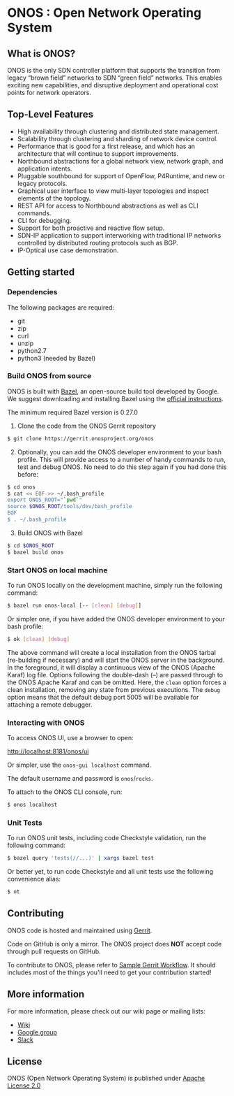 # ONOS : Open Network Operating System


## What is ONOS?
ONOS is the only SDN controller platform that supports the transition from
legacy “brown field” networks to SDN “green field” networks. This enables
exciting new capabilities, and disruptive deployment and operational cost points
for network operators.

## Top-Level Features

* High availability through clustering and distributed state management.
* Scalability through clustering and sharding of network device control.
* Performance that is good for a first release, and which has an architecture
  that will continue to support improvements.
* Northbound abstractions for a global network view, network graph, and
  application intents.
* Pluggable southbound for support of OpenFlow, P4Runtime, and new or legacy
  protocols.
* Graphical user interface to view multi-layer topologies and inspect elements
  of the topology.
* REST API for access to Northbound abstractions as well as CLI commands.
* CLI for debugging.
* Support for both proactive and reactive flow setup.
* SDN-IP application to support interworking with traditional IP networks
  controlled by distributed routing protocols such as BGP.
* IP-Optical use case demonstration.


## Getting started

### Dependencies

The following packages are required:

* git
* zip
* curl
* unzip
* python2.7
* python3 (needed by Bazel)

### Build ONOS from source

ONOS is built with [Bazel](https://bazel.build/), an open-source build tool
developed by Google. We suggest downloading and installing Bazel using the
[official instructions](https://docs.bazel.build/versions/master/install.html).

The minimum required Bazel version is 0.27.0

1. Clone the code from the ONOS Gerrit repository
```bash
$ git clone https://gerrit.onosproject.org/onos
```

2. Optionally, you can add the ONOS developer environment to your bash profile.
   This will provide access to a number of handy commands to run, test and debug
   ONOS. No need to do this step again if you had done this before:
```bash
$ cd onos
$ cat << EOF >> ~/.bash_profile
export ONOS_ROOT="`pwd`"
source $ONOS_ROOT/tools/dev/bash_profile
EOF
$ . ~/.bash_profile
```

3. Build ONOS with Bazel
```bash
$ cd $ONOS_ROOT
$ bazel build onos
```

### Start ONOS on local machine

To run ONOS locally on the development machine, simply run the following command:

```bash
$ bazel run onos-local [-- [clean] [debug]]
```

Or simpler one, if you have added the ONOS developer environment to your bash
profile:

```bash
$ ok [clean] [debug]
```

The above command will create a local installation from the ONOS tarbal
(re-building if necessary) and will start the ONOS server in the background. In
the foreground, it will display a continuous view of the ONOS (Apache Karaf) log
file. Options following the double-dash (–) are passed through to the ONOS
Apache Karaf and can be omitted. Here, the `clean` option forces a clean
installation, removing any state from previous executions. The `debug` option
means that the default debug port 5005 will be available for attaching a remote
debugger.

### Interacting with ONOS

To access ONOS UI, use a browser to open:

[http://localhost:8181/onos/ui](http://localhost:8181/onos/ui)

Or simpler, use the `onos-gui localhost` command.

The default username and password is `onos`/`rocks`.

To attach to the ONOS CLI console, run:

```bash
$ onos localhost
```

### Unit Tests

To run ONOS unit tests, including code Checkstyle validation, run the following
command:

```bash
$ bazel query 'tests(//...)' | xargs bazel test
```

Or better yet, to run code Checkstyle and all unit tests use the following
convenience alias:

```bash
$ ot
```

## Contributing

ONOS code is hosted and maintained using [Gerrit](https://gerrit.onosproject.org/).

Code on GitHub is only a mirror. The ONOS project does **NOT** accept code
through pull requests on GitHub.

To contribute to ONOS, please refer to [Sample Gerrit
Workflow](https://wiki.onosproject.org/display/ONOS/Sample+Gerrit+Workflow). It
should includes most of the things you'll need to get your contribution started!


## More information

For more information, please check out our wiki page or mailing lists:

* [Wiki](https://wiki.onosproject.org/)
* [Google group](https://groups.google.com/a/onosproject.org/forum/#!forum/onos-dev)
* [Slack](https://onosproject.slack.com)

## License

ONOS (Open Network Operating System) is published under [Apache License
2.0](https://github.com/opennetworkinglab/onos/blob/master/LICENSE.txt)
